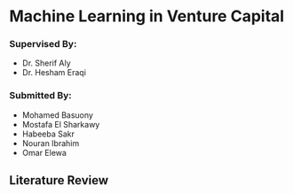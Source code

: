 # Machine Learning in Venture Capital

### Supervised By:

- Dr. Sherif Aly
- Dr. Hesham Eraqi

### Submitted By:

- Mohamed Basuony
- Mostafa El Sharkawy
- Habeeba Sakr
- Nouran Ibrahim
- Omar Elewa

## Literature Review
